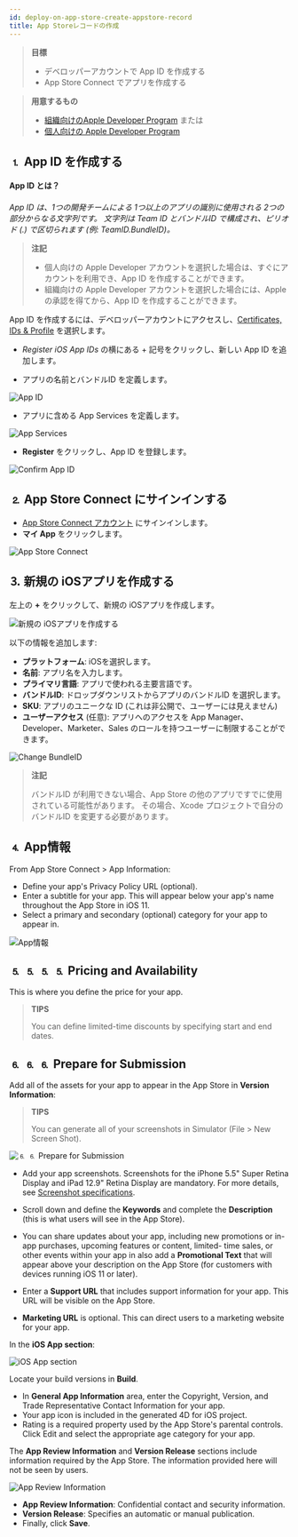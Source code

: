 ```yaml
---
id: deploy-on-app-store-create-appstore-record
title: App Storeレコードの作成
---
```


> **目標**
> 
> * デベロッパーアカウントで App ID を作成する
> * App Store Connect でアプリを作成する

> **用意するもの**
> 
> * [組織向けのApple Developer Program](../tutorials/developer-program/register-apple-developer-program-organization) または
> * [個人向けの Apple Developer Program](../tutorials/developer-program/register-apple-developer-program-individual)


## ⒈ App ID を作成する

#### App ID とは？

*App ID は、1つの開発チームによる 1つ以上のアプリの識別に使用される 2つの部分からなる文字列です。 文字列は Team ID とバンドルID で構成され、ピリオド (.) で区切られます (例: TeamID.BundleID)。*

> **注記**
> 
> * 個人向けの Apple Developer アカウントを選択した場合は、すぐにアカウントを利用でき、App ID を作成することができます。
> * 組織向けの Apple Developer アカウントを選択した場合には、Apple の承認を得てから、App ID を作成することができます。

App ID を作成するには、デベロッパーアカウントにアクセスし、[Certificates, IDs & Profile](https://developer.apple.com/account/ios/identifier/bundle) を選択します。

* *Register iOS App IDs* の横にある + 記号をクリックし、新しい App ID を追加します。

* アプリの名前とバンドルID を定義します。

![App ID](img/Developer-account-App-ID.png)

* アプリに含める App Services を定義します。

![App Services](img/App-Services-to-include.png)

* **Register** をクリックし、App ID を登録します。

![Confirm App ID](img/Confirm-App-ID.png)

## ⒉ App Store Connect にサインインする

* [App Store Connect アカウント](https://appstoreconnect.apple.com) にサインインします。
* **マイ App** をクリックします。

![App Store Connect](img/App-Store-Connect-home-page.png)

## ⒊ 新規の iOSアプリを作成する

左上の **+** をクリックして、新規の iOSアプリを作成します。

![新規の iOSアプリを作成する](img/Create-new-iOS-App.png)

以下の情報を追加します:

* **プラットフォーム**: iOSを選択します。
* **名前**: アプリ名を入力します。
* **プライマリ言語**: アプリで使われる主要言語です。
* **バンドルID**: ドロップダウンリストからアプリのバンドルID を選択します。
* **SKU**: アプリのユニークな ID (これは非公開で、ユーザーには見えません)
* **ユーザーアクセス** (任意): アプリへのアクセスを App Manager、Developer、Marketer、Sales のロールを持つユーザーに制限することができます。

![Change BundleID](img/Change-BundleID-Xcode-Project.png)

> **注記**
> 
> バンドルID が利用できない場合、App Store の他のアプリですでに使用されている可能性があります。 その場合、Xcode プロジェクトで自分のバンドルID を変更する必要があります。

## ⒋ App情報

From App Store Connect > App Information:

* Define your app's Privacy Policy URL (optional).
* Enter a subtitle for your app. This will appear below your app's name throughout the App Store in iOS 11.
* Select a primary and secondary (optional) category for your app to appear in.

![App情報](img/App-Store-Connect-app-information.png)

## ⒌ ⒌ ⒌ ⒌ Pricing and Availability

This is where you define the price for your app.

> **TIPS**
> 
> You can define limited-time discounts by specifying start and end dates.

## ⒍ ⒍ ⒍ Prepare for Submission

Add all of the assets for your app to appear in the App Store in **Version Information**:

> **TIPS**
> 
> You can generate all of your screenshots in Simulator (File > New Screen Shot).

![⒍ ⒍ Prepare for Submission](img/Prepare-for-submission-screenshot-description.png)

* Add your app screenshots. Screenshots for the iPhone 5.5" Super Retina Display and iPad 12.9" Retina Display are mandatory. For more details, see [Screenshot specifications](https://help.apple.com/app-store-connect/#/devd274dd925).

* Scroll down and define the **Keywords** and complete the **Description** (this is what users will see in the App Store).
* You can share updates about your app, including new promotions or in-app purchases, upcoming features or content, limited- time sales, or other events within your app in also add a **Promotional Text** that will appear above your description on the App Store (for customers with devices running iOS 11 or later).
* Enter a **Support URL** that includes support information for your app. This URL will be visible on the App Store.
* **Marketing URL** is optional. This can direct users to a marketing website for your app.

In the **iOS App section**:

![iOS App section](img/Prepare-for-submission-build-icon.png)

Locate your build versions in **Build**.

* In **General App Information** area, enter the Copyright, Version, and Trade Representative Contact Information for your app.
* Your app icon is included in the generated 4D for iOS project.
* Rating is a required property used by the App Store's parental controls. Click Edit and select the appropriate age category for your app.

The **App Review Information** and **Version Release** sections include information required by the App Store. The information provided here will not be seen by users.

![App Review Information](img/Prepare-for-submission-review-information.png)

* **App Review Information**: Confidential contact and security information.
* **Version Release**: Specifies an automatic or manual publication.
* Finally, click **Save**.
